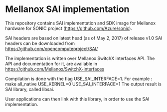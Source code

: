 Mellanox SAI implementation
============================

This repository contains SAI implementation and SDK image for Mellanox hardware for SONIC project (https://github.com/Azure/sonic).

SAI headers are based on latest head (as of May 2, 2017) of release v1.0 SAI headers can be 
downloaded from https://github.com/opencomputeproject/SAI/

The implementation is written over Mellanox SwitchX interfaces API. The API and documentation for it, are available in
https://github.com/Mellanox/SwitchX-interfaces

Compilation is done with the flag USE_SAI_INTERFACE=1.
For example : make all_native USE_KERNEL=0 USE_SAI_INTERFACE=1
The output result is SAI library, called libsai.

User applications can then link with this library, in order to use the SAI implementation.
